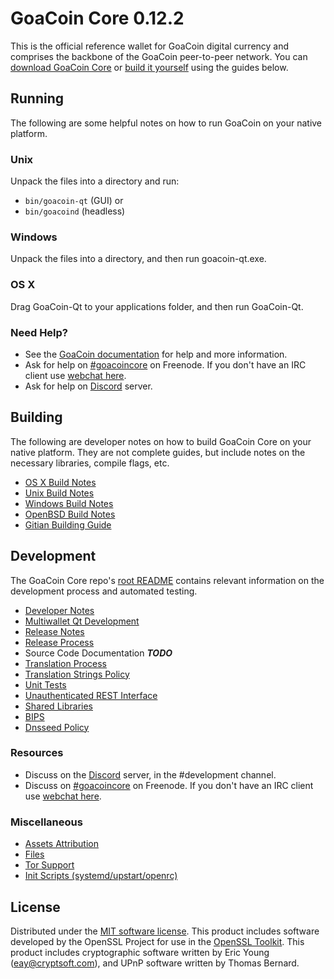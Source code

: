 GoaCoin Core 0.12.2
=====================

This is the official reference wallet for GoaCoin digital currency and comprises the backbone of the GoaCoin peer-to-peer network. You can [download GoaCoin Core](https://www.goaco.in) or [build it yourself](#building) using the guides below.

Running
---------------------
The following are some helpful notes on how to run GoaCoin on your native platform.

### Unix

Unpack the files into a directory and run:

- `bin/goacoin-qt` (GUI) or
- `bin/goacoind` (headless)

### Windows

Unpack the files into a directory, and then run goacoin-qt.exe.

### OS X

Drag GoaCoin-Qt to your applications folder, and then run GoaCoin-Qt.

### Need Help?

* See the [GoaCoin documentation](https://goacoincore.atlassian.net/wiki/display/DOC)
for help and more information.
* Ask for help on [#goacoincore](http://webchat.freenode.net?channels=goacoin) on Freenode. If you don't have an IRC client use [webchat here](http://webchat.freenode.net?channels=goacoin).
* Ask for help on [Discord](http://discord.goaco.in) server.

Building
---------------------
The following are developer notes on how to build GoaCoin Core on your native platform. They are not complete guides, but include notes on the necessary libraries, compile flags, etc.

- [OS X Build Notes](build-osx.md)
- [Unix Build Notes](build-unix.md)
- [Windows Build Notes](build-windows.md)
- [OpenBSD Build Notes](build-openbsd.md)
- [Gitian Building Guide](gitian-building.md)

Development
---------------------
The GoaCoin Core repo's [root README](/README.md) contains relevant information on the development process and automated testing.

- [Developer Notes](developer-notes.md)
- [Multiwallet Qt Development](multiwallet-qt.md)
- [Release Notes](release-notes.md)
- [Release Process](release-process.md)
- Source Code Documentation ***TODO***
- [Translation Process](translation_process.md)
- [Translation Strings Policy](translation_strings_policy.md)
- [Unit Tests](unit-tests.md)
- [Unauthenticated REST Interface](REST-interface.md)
- [Shared Libraries](shared-libraries.md)
- [BIPS](bips.md)
- [Dnsseed Policy](dnsseed-policy.md)

### Resources
* Discuss on the [Discord](http://discord.goaco.in) server, in the #development channel.
* Discuss on [#goacoincore](http://webchat.freenode.net/?channels=goacoin) on Freenode. If you don't have an IRC client use [webchat here](http://webchat.freenode.net/?channels=goacoin).

### Miscellaneous
- [Assets Attribution](assets-attribution.md)
- [Files](files.md)
- [Tor Support](tor.md)
- [Init Scripts (systemd/upstart/openrc)](init.md)

License
---------------------
Distributed under the [MIT software license](http://www.opensource.org/licenses/mit-license.php).
This product includes software developed by the OpenSSL Project for use in the [OpenSSL Toolkit](https://www.openssl.org/). This product includes
cryptographic software written by Eric Young ([eay@cryptsoft.com](mailto:eay@cryptsoft.com)), and UPnP software written by Thomas Bernard.

